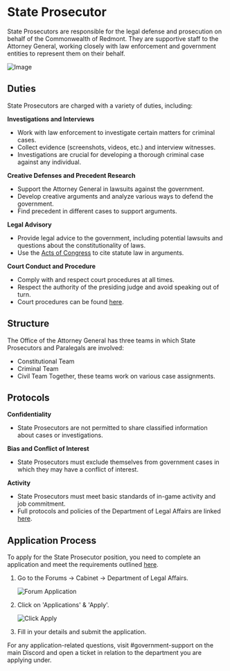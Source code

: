 # State Prosecutor

State Prosecutors are responsible for the legal defense and prosecution on behalf of the Commonwealth of Redmont. They are supportive staff to the Attorney General, working closely with law enforcement and government entities to represent them on their behalf.

![Image](https://cdn.discordapp.com/attachments/838356841217916989/1165966257577787442/2022-07-30_22.png?ex=6548c5b2&is=653650b2&hm=f7a41fc449de88b7124c5814d1e0b44dda3e554a8175326a6a132cf63cd5028d&)

## Duties

State Prosecutors are charged with a variety of duties, including:

**Investigations and Interviews**
- Work with law enforcement to investigate certain matters for criminal cases.
- Collect evidence (screenshots, videos, etc.) and interview witnesses.
- Investigations are crucial for developing a thorough criminal case against any individual.

**Creative Defenses and Precedent Research**
- Support the Attorney General in lawsuits against the government.
- Develop creative arguments and analyze various ways to defend the government.
- Find precedent in different cases to support arguments.

**Legal Advisory**
- Provide legal advice to the government, including potential lawsuits and questions about the constitutionality of laws.
- Use the [Acts of Congress](https://www.democracycraft.net/forums/acts-of-congress.36/) to cite statute law in arguments.

**Court Conduct and Procedure**
- Comply with and respect court procedures at all times.
- Respect the authority of the presiding judge and avoid speaking out of turn.
- Court procedures can be found [here](https://www.democracycraft.net/threads/court-rules-and-procedures.118/).

## Structure

The Office of the Attorney General has three teams in which State Prosecutors and Paralegals are involved:
- Constitutional Team
- Criminal Team
- Civil Team
Together, these teams work on various case assignments.

## Protocols

**Confidentiality**
- State Prosecutors are not permitted to share classified information about cases or investigations.

**Bias and Conflict of Interest**
- State Prosecutors must exclude themselves from government cases in which they may have a conflict of interest.

**Activity**
- State Prosecutors must meet basic standards of in-game activity and job commitment.
- Full protocols and policies of the Department of Legal Affairs are linked [here](https://www.democracycraft.net/threads/employment-policy.11761/).

## Application Process

To apply for the State Prosecutor position, you need to complete an application and meet the requirements outlined [here](https://www.democracycraft.net/threads/application-information.3475/).

1. Go to the Forums -> Cabinet -> Department of Legal Affairs.
   
   ![Forum Application](https://i.imgur.com/VlNO4gI.png)

3. Click on 'Applications' & 'Apply'.

   ![Click Apply](https://i.imgur.com/LpT7iO6.png)

5. Fill in your details and submit the application.

For any application-related questions, visit #government-support on the main Discord and open a ticket in relation to the department you are applying under.
